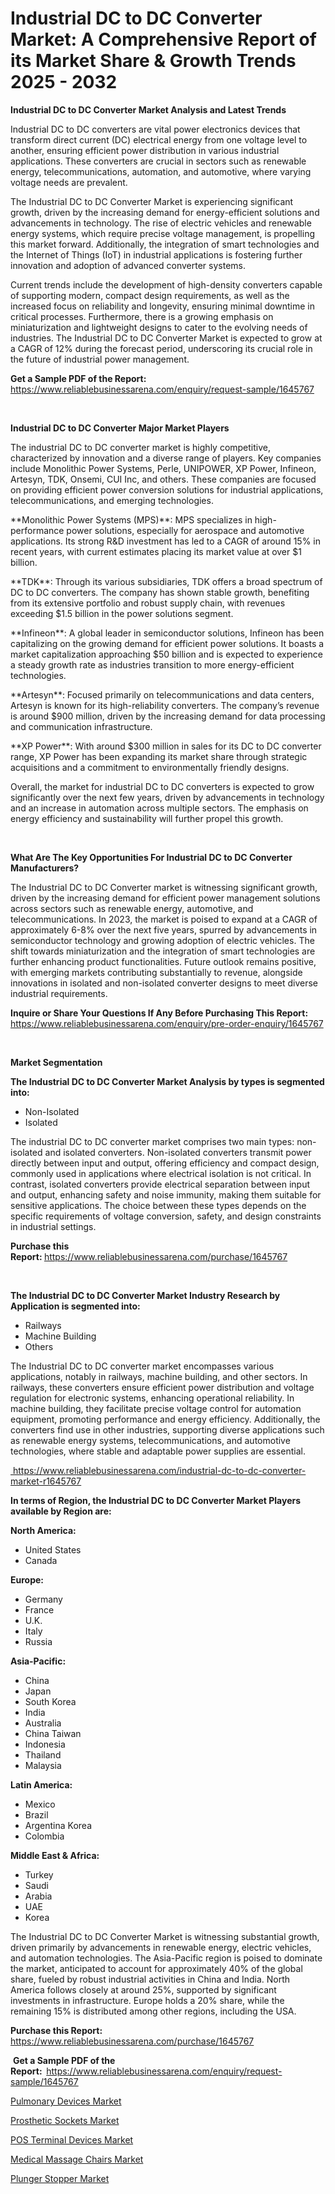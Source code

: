 <p><h1>Industrial DC to DC Converter Market: A Comprehensive Report of its Market Share & Growth Trends 2025 - 2032</h1></p><p><strong>Industrial DC to DC Converter Market Analysis and Latest Trends</strong></p>
<p><p>Industrial DC to DC converters are vital power electronics devices that transform direct current (DC) electrical energy from one voltage level to another, ensuring efficient power distribution in various industrial applications. These converters are crucial in sectors such as renewable energy, telecommunications, automation, and automotive, where varying voltage needs are prevalent.</p><p>The Industrial DC to DC Converter Market is experiencing significant growth, driven by the increasing demand for energy-efficient solutions and advancements in technology. The rise of electric vehicles and renewable energy systems, which require precise voltage management, is propelling this market forward. Additionally, the integration of smart technologies and the Internet of Things (IoT) in industrial applications is fostering further innovation and adoption of advanced converter systems.</p><p>Current trends include the development of high-density converters capable of supporting modern, compact design requirements, as well as the increased focus on reliability and longevity, ensuring minimal downtime in critical processes. Furthermore, there is a growing emphasis on miniaturization and lightweight designs to cater to the evolving needs of industries. The Industrial DC to DC Converter Market is expected to grow at a CAGR of 12% during the forecast period, underscoring its crucial role in the future of industrial power management.</p></p>
<p><strong>Get a Sample PDF of the Report:&nbsp;</strong> <a href="https://www.reliablebusinessarena.com/enquiry/request-sample/1645767?utm_campaign=2933&utm_medium=2&utm_source=Github&utm_content=ia&utm_term=10042025&utm_id=industrial-dc-to-dc-converter">https://www.reliablebusinessarena.com/enquiry/request-sample/1645767</a></p>
<p>&nbsp;</p>
<p><strong>Industrial DC to DC Converter Major Market Players</strong></p>
<p><p>The industrial DC to DC converter market is highly competitive, characterized by innovation and a diverse range of players. Key companies include Monolithic Power Systems, Perle, UNIPOWER, XP Power, Infineon, Artesyn, TDK, Onsemi, CUI Inc, and others. These companies are focused on providing efficient power conversion solutions for industrial applications, telecommunications, and emerging technologies.</p><p>**Monolithic Power Systems (MPS)**: MPS specializes in high-performance power solutions, especially for aerospace and automotive applications. Its strong R&D investment has led to a CAGR of around 15% in recent years, with current estimates placing its market value at over $1 billion.</p><p>**TDK**: Through its various subsidiaries, TDK offers a broad spectrum of DC to DC converters. The company has shown stable growth, benefiting from its extensive portfolio and robust supply chain, with revenues exceeding $1.5 billion in the power solutions segment.</p><p>**Infineon**: A global leader in semiconductor solutions, Infineon has been capitalizing on the growing demand for efficient power solutions. It boasts a market capitalization approaching $50 billion and is expected to experience a steady growth rate as industries transition to more energy-efficient technologies.</p><p>**Artesyn**: Focused primarily on telecommunications and data centers, Artesyn is known for its high-reliability converters. The company’s revenue is around $900 million, driven by the increasing demand for data processing and communication infrastructure.</p><p>**XP Power**: With around $300 million in sales for its DC to DC converter range, XP Power has been expanding its market share through strategic acquisitions and a commitment to environmentally friendly designs.</p><p>Overall, the market for industrial DC to DC converters is expected to grow significantly over the next few years, driven by advancements in technology and an increase in automation across multiple sectors. The emphasis on energy efficiency and sustainability will further propel this growth.</p></p>
<p>&nbsp;</p>
<p><strong>What Are The Key Opportunities For Industrial DC to DC Converter Manufacturers?</strong></p>
<p><p>The Industrial DC to DC Converter market is witnessing significant growth, driven by the increasing demand for efficient power management solutions across sectors such as renewable energy, automotive, and telecommunications. In 2023, the market is poised to expand at a CAGR of approximately 6-8% over the next five years, spurred by advancements in semiconductor technology and growing adoption of electric vehicles. The shift towards miniaturization and the integration of smart technologies are further enhancing product functionalities. Future outlook remains positive, with emerging markets contributing substantially to revenue, alongside innovations in isolated and non-isolated converter designs to meet diverse industrial requirements.</p></p>
<p><strong>Inquire or Share Your Questions If Any Before Purchasing This Report:</strong> <a href="https://www.reliablebusinessarena.com/enquiry/pre-order-enquiry/1645767?utm_campaign=2933&utm_medium=2&utm_source=Github&utm_content=ia&utm_term=10042025&utm_id=industrial-dc-to-dc-converter">https://www.reliablebusinessarena.com/enquiry/pre-order-enquiry/1645767</a></p>
<p>&nbsp;</p>
<p><strong>Market Segmentation</strong></p>
<p><strong>The Industrial DC to DC Converter Market Analysis by types is segmented into:</strong></p>
<p><ul><li>Non-Isolated</li><li>Isolated</li></ul></p>
<p><p>The industrial DC to DC converter market comprises two main types: non-isolated and isolated converters. Non-isolated converters transmit power directly between input and output, offering efficiency and compact design, commonly used in applications where electrical isolation is not critical. In contrast, isolated converters provide electrical separation between input and output, enhancing safety and noise immunity, making them suitable for sensitive applications. The choice between these types depends on the specific requirements of voltage conversion, safety, and design constraints in industrial settings.</p></p>
<p><strong>Purchase this Report:&nbsp;</strong><a href="https://www.reliablebusinessarena.com/purchase/1645767?utm_campaign=2933&utm_medium=2&utm_source=Github&utm_content=ia&utm_term=10042025&utm_id=industrial-dc-to-dc-converter">https://www.reliablebusinessarena.com/purchase/1645767</a></p>
<p>&nbsp;</p>
<p><strong>The Industrial DC to DC Converter Market Industry Research by Application is segmented into:</strong></p>
<p><ul><li>Railways</li><li>Machine Building</li><li>Others</li></ul></p>
<p><p>The Industrial DC to DC converter market encompasses various applications, notably in railways, machine building, and other sectors. In railways, these converters ensure efficient power distribution and voltage regulation for electronic systems, enhancing operational reliability. In machine building, they facilitate precise voltage control for automation equipment, promoting performance and energy efficiency. Additionally, the converters find use in other industries, supporting diverse applications such as renewable energy systems, telecommunications, and automotive technologies, where stable and adaptable power supplies are essential.</p></p>
<p><a href="https://www.reliablebusinessarena.com/industrial-dc-to-dc-converter-market-r1645767?utm_campaign=2933&utm_medium=2&utm_source=Github&utm_content=ia&utm_term=10042025&utm_id=industrial-dc-to-dc-converter">&nbsp;https://www.reliablebusinessarena.com/industrial-dc-to-dc-converter-market-r1645767</a></p>
<p><strong>In terms of Region, the Industrial DC to DC Converter Market Players available by Region are:</strong></p>
<p>
    <p> <strong> North America: </strong>
        <ul>
            <li>United States</li>
            <li>Canada</li>
        </ul>
        </p> 
    <p> <strong> Europe: </strong>
        <ul>
            <li>Germany</li>
            <li>France</li>
            <li>U.K.</li>
            <li>Italy</li>
            <li>Russia</li>
        </ul>
        </p> 
    <p> <strong> Asia-Pacific: </strong>
        <ul>
            <li>China</li>
            <li>Japan</li>
            <li>South Korea</li>
            <li>India</li>
            <li>Australia</li>
            <li>China Taiwan</li>
            <li>Indonesia</li>
            <li>Thailand</li>
            <li>Malaysia</li>
        </ul>
        </p> 
    <p> <strong> Latin America: </strong>
        <ul>
            <li>Mexico</li>
            <li>Brazil</li>
            <li>Argentina Korea</li>
            <li>Colombia</li>
        </ul>
        </p> 
    <p> <strong> Middle East & Africa: </strong>
        <ul>
            <li>Turkey</li>
            <li>Saudi</li>
            <li>Arabia</li>
            <li>UAE</li>
            <li>Korea</li>
        </ul>
    </p>
    </p>
<p><p>The Industrial DC to DC Converter Market is witnessing substantial growth, driven primarily by advancements in renewable energy, electric vehicles, and automation technologies. The Asia-Pacific region is poised to dominate the market, anticipated to account for approximately 40% of the global share, fueled by robust industrial activities in China and India. North America follows closely at around 25%, supported by significant investments in infrastructure. Europe holds a 20% share, while the remaining 15% is distributed among other regions, including the USA.</p></p>
<p><strong>Purchase this Report: </strong><a href="https://www.reliablebusinessarena.com/purchase/1645767?utm_campaign=2933&utm_medium=2&utm_source=Github&utm_content=ia&utm_term=10042025&utm_id=industrial-dc-to-dc-converter">https://www.reliablebusinessarena.com/purchase/1645767</a></p>
<p>&nbsp;<strong>Get a Sample PDF of the Report:&nbsp;&nbsp;</strong><a href="https://www.reliablebusinessarena.com/enquiry/request-sample/1645767?utm_campaign=2933&utm_medium=2&utm_source=Github&utm_content=ia&utm_term=10042025&utm_id=industrial-dc-to-dc-converter">https://www.reliablebusinessarena.com/enquiry/request-sample/1645767</a></p>
<p><strong></strong></p>
<p><p><a href="https://www.linkedin.com/pulse/evaluating-profitability-pulmonary-devices-market-report-kqyyc?utm_campaign=2933&utm_medium=2&utm_source=Github&utm_content=ia&utm_term=10042025&utm_id=industrial-dc-to-dc-converter">Pulmonary Devices Market</a></p><p><a href="https://www.linkedin.com/pulse/future-prosthetic-sockets-market-global-forecast-trends-2025-a1lve?utm_campaign=2933&utm_medium=2&utm_source=Github&utm_content=ia&utm_term=10042025&utm_id=industrial-dc-to-dc-converter">Prosthetic Sockets Market</a></p><p><a href="https://github.com/gasikcalbos8/Market-Research-Report-List-1/blob/main/pos-terminal-devices-market.md?utm_campaign=2933&utm_medium=2&utm_source=Github&utm_content=ia&utm_term=10042025&utm_id=industrial-dc-to-dc-converter">POS Terminal Devices Market</a></p><p><a href="https://www.linkedin.com/pulse/exploring-medical-massage-chairs-market-dynamics-projected-x878c?utm_campaign=2933&utm_medium=2&utm_source=Github&utm_content=ia&utm_term=10042025&utm_id=industrial-dc-to-dc-converter">Medical Massage Chairs Market</a></p><p><a href="https://www.linkedin.com/pulse/global-plunger-stopper-markets-growth-journey-current-s8mpc?utm_campaign=2933&utm_medium=2&utm_source=Github&utm_content=ia&utm_term=10042025&utm_id=industrial-dc-to-dc-converter">Plunger Stopper Market</a></p></p>